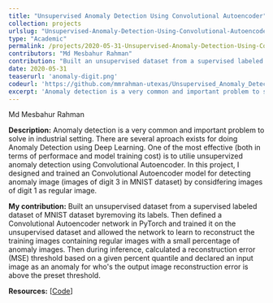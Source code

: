 ```yaml
---
title: "Unsupervised Anomaly Detection Using Convolutional Autoencoder"
collection: projects
urlslug: "Unsupervised-Anomaly-Detection-Using-Convolutional-Autoencoder"
type: "Academic"
permalink: /projects/2020-05-31-Unsupervised-Anomaly-Detection-Using-Convolutional-Autoencoder
contributors: "Md Mesbahur Rahman"
contribution: "Built an unsupervised dataset from a supervised labeled dataset of MNIST dataset byremoving its labels. Then defined a Convolutional Autoencoder network in PyTorch and trained it on the unsupervised dataset and allowed the network to learn to reconstruct the training images containing regular images with a small percentage of anomaly images. Then during inference, calculated a reconstruction error (MSE) threshold based on a given percent quantile and declared an input image as an anomaly for who's the output image reconstruction error is above the preset threshold."
date: 2020-05-31
teaserurl: 'anomaly-digit.png'
codeurl: 'https://github.com/mmrahman-utexas/Unsupervised_Anomaly_Detection_Using_Convolutional_Autoencoder_Pytorch'
excerpt: 'Anomaly detection is a very common and important problem to solve in industrial setting. There are several aproach exists for doing Anomaly Detection using Deep Learning. One of the most effective (both in terms of performace and model training cost) is to utilie unsupervized anomaly detection using Convolutional Autoencoder. In this project, I designed and trained an Convolutional Autoencoder model for detecting anomaly image (images of digit 3 in MNIST dataset) by considfering images of digit 1 as regular image.'
---
```


Md Mesbahur Rahman

**Description:**
Anomaly detection is a very common and important problem to solve in industrial setting. There are several aproach exists for doing Anomaly Detection using Deep Learning. One of the most effective (both in terms of performace and model training cost) is to utilie unsupervized anomaly detection using Convolutional Autoencoder. In this project, I designed and trained an Convolutional Autoencoder model for detecting anomaly image (images of digit 3 in MNIST dataset) by considfering images of digit 1 as regular image.

**My contribution:**
Built an unsupervised dataset from a supervised labeled dataset of MNIST dataset byremoving its labels. Then defined a Convolutional Autoencoder network in PyTorch and trained it on the unsupervised dataset and allowed the network to learn to reconstruct the training images containing regular images with a small percentage of anomaly images. Then during inference, calculated a reconstruction error (MSE) threshold based on a given percent quantile and declared an input image as an anomaly for who&apos;s the output image reconstruction error is above the preset threshold.

**Resources:** [[Code](https://github.com/mmrahman-utexas/Unsupervised_Anomaly_Detection_Using_Convolutional_Autoencoder_Pytorch)]
